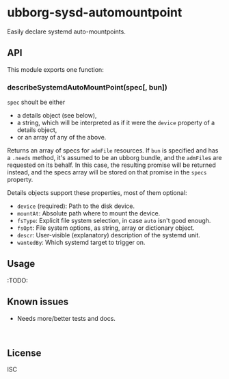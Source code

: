 ﻿
<!--#echo json="package.json" key="name" underline="=" -->
ubborg-sysd-automountpoint
==========================
<!--/#echo -->

<!--#echo json="package.json" key="description" -->
Easily declare systemd auto-mountpoints.
<!--/#echo -->



API
---

This module exports one function:

### describeSystemdAutoMountPoint(spec[, bun])

`spec` shoult be either
* a details object (see below),
* a string, which will be interpreted as if it were the `device` property
  of a details object,
* or an array of any of the above.

Returns an array of specs for `admFile` resources.
If `bun` is specified and has a `.needs` method, it's assumed to be an
ubborg bundle, and the `admFile`s are requested on its behalf.
In this case, the resulting promise will be returned instead, and the
specs array will be stored on that promise in the `specs` property.

Details objects support these properties, most of them optional:

* `device` (required): Path to the disk device.
* `mountAt`: Absolute path where to mount the device.
* `fsType`: Explicit file system selection, in case `auto` isn't good enough.
* `fsOpt`: File system options, as string, array or dictionary object.
* `descr`: User-visible (explanatory) description of the systemd unit.
* `wantedBy`: Which systemd target to trigger on.





Usage
-----

:TODO:


<!--#toc stop="scan" -->



Known issues
------------

* Needs more/better tests and docs.




&nbsp;


License
-------
<!--#echo json="package.json" key=".license" -->
ISC
<!--/#echo -->
